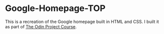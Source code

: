 # Google-Homepage-TOP

This is a recreation of the Google homepage built in HTML and CSS. I built it as part of [The Odin Project Course](https://www.theodinproject.com/paths/foundations/courses/foundations). 
